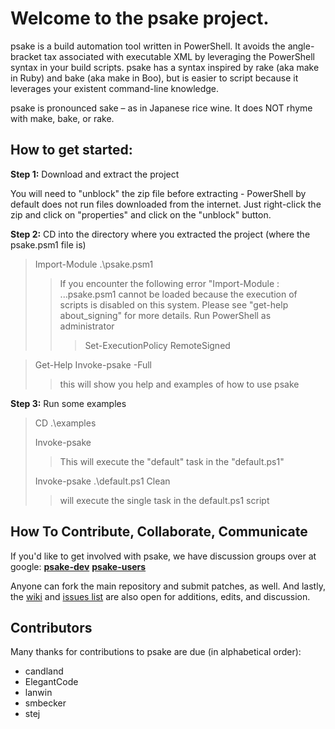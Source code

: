 ﻿Welcome to the psake project.
=============================

psake is a build automation tool written in PowerShell. It avoids the angle-bracket tax associated with executable XML by leveraging the PowerShell syntax in your build scripts. 
psake has a syntax inspired by rake (aka make in Ruby) and bake (aka make in Boo), but is easier to script because it leverages your existent command-line knowledge.

psake is pronounced sake – as in Japanese rice wine. It does NOT rhyme with make, bake, or rake.

## How to get started:

**Step 1:** Download and extract the project

You will need to "unblock" the zip file before extracting - PowerShell by default does not run files downloaded from the internet.
Just right-click the zip and click on "properties" and click on the "unblock" button.

**Step 2:** CD into the directory where you extracted the project (where the psake.psm1 file is)

> Import-Module .\psake.psm1
> > If you encounter the following error "Import-Module : ...psake.psm1 cannot be loaded because the execution of scripts is disabled on this system. Please see "get-help about_signing" for more details.
> > Run PowerShell as administrator
> > > Set-ExecutionPolicy RemoteSigned

> Get-Help Invoke-psake -Full   
> > this will show you help and examples of how to use psake
	
**Step 3:** Run some examples

> CD .\examples
>
> Invoke-psake    					
> > This will execute the "default" task in the "default.ps1"
>
> Invoke-psake .\default.ps1 Clean  
> > will execute the single task in the default.ps1 script


## How To Contribute, Collaborate, Communicate

If you'd like to get involved with psake, we have discussion groups over at google: **[psake-dev](http://groups.google.com/group/psake-dev)** **[psake-users](http://groups.google.com/group/psake-users)**

Anyone can fork the main repository and submit patches, as well. And lastly, the [wiki](http://wiki.github.com/JamesKovacs/psake/) and [issues list](http://github.com/JamesKovacs/psake/issues) are also open for additions, edits, and discussion.

## Contributors

Many thanks for contributions to psake are due (in alphabetical order):

* candland
* ElegantCode
* lanwin
* smbecker
* stej